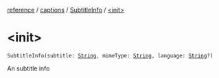 [reference](../../index.md) / [captions](../index.md) / [SubtitleInfo](index.md) / [&lt;init&gt;](./-init-.md)

# &lt;init&gt;

`SubtitleInfo(subtitle: `[`String`](https://kotlinlang.org/api/latest/jvm/stdlib/kotlin/-string/index.html)`, mimeType: `[`String`](https://kotlinlang.org/api/latest/jvm/stdlib/kotlin/-string/index.html)`, language: `[`String`](https://kotlinlang.org/api/latest/jvm/stdlib/kotlin/-string/index.html)`?)`

An subtitle info

